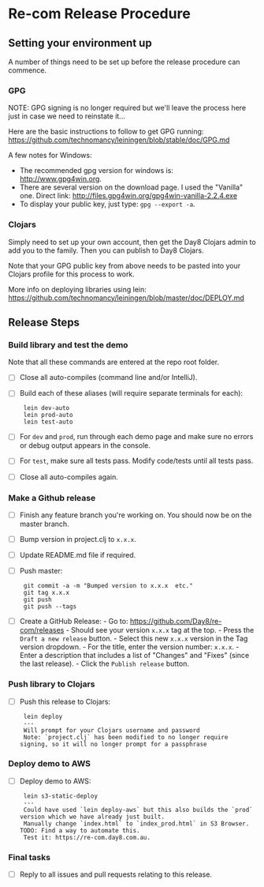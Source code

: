 # Re-com Release Procedure

## Setting your environment up

A number of things need to be set up before the release procedure can commence.


### GPG

NOTE: GPG signing is no longer required but we'll leave the process here just in case we need to reinstate it...

Here are the basic instructions to follow to get GPG running: https://github.com/technomancy/leiningen/blob/stable/doc/GPG.md

A few notes for Windows:

 - The recommended gpg version for windows is: http://www.gpg4win.org.
 - There are several version on the download page. I used the "Vanilla" one. Direct link: http://files.gpg4win.org/gpg4win-vanilla-2.2.4.exe
 - To display your public key, just type: `gpg --export -a`.


### Clojars

Simply need to set up your own account, then get the Day8 Clojars admin to add you to the family. Then you can publish to Day8 Clojars.
 
Note that your GPG public key from above needs to be pasted into your Clojars profile for this process to work.

More info on deploying libraries using lein: https://github.com/technomancy/leiningen/blob/master/doc/DEPLOY.md


## Release Steps

### Build library and test the demo

Note that all these commands are entered at the repo root folder.

- [ ] Close all auto-compiles (command line and/or IntelliJ).
- [ ] Build each of these aliases (will require separate terminals for each):

       lein dev-auto
       lein prod-auto
       lein test-auto

- [ ] For `dev` and `prod`, run through each demo page and make sure no errors or debug output appears in the console. 
- [ ] For `test`, make sure all tests pass. Modify code/tests until all tests pass. 
- [ ] Close all auto-compiles again.


### Make a Github release

- [ ] Finish any feature branch you're working on. You should now be on the master branch.
- [ ] Bump version in project.clj to `x.x.x`.
- [ ] Update README.md file if required.
- [ ] Push master:

       git commit -a -m "Bumped version to x.x.x  etc."
       git tag x.x.x
       git push
       git push --tags

- [ ] Create a GitHub Release:
       - Go to: https://github.com/Day8/re-com/releases
       - Should see your version `x.x.x` tag at the top.
       - Press the `Draft a new release` button.
       - Select this new `x.x.x` version in the Tag version dropdown.
       - For the title, enter the version number: `x.x.x`.
       - Enter a description that includes a list of "Changes" and "Fixes" (since the last release).
       - Click the `Publish release` button.


### Push library to Clojars

- [ ] Push this release to Clojars:

       lein deploy
       ---
       Will prompt for your Clojars username and password
       Note: `project.clj` has been modified to no longer require signing, so it will no longer prompt for a passphrase


### Deploy demo to AWS

- [ ] Deploy demo to AWS:

       lein s3-static-deploy
       ---
       Could have used `lein deploy-aws` but this also builds the `prod` version which we have already just built.
       Manually change `index.html` to `index_prod.html` in S3 Browser. TODO: Find a way to automate this.
       Test it: https://re-com.day8.com.au.


### Final tasks

- [ ] Reply to all issues and pull requests relating to this release.
